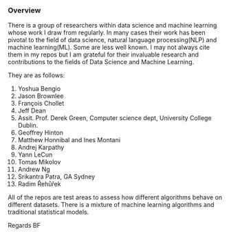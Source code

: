 ### Overview

There is a group of researchers within data science and machine learning whose work I draw from regularly. In many cases their work has been pivotal to the field of data science, natural language processing(NLP) and machine learning(ML). Some are less well known. I may not always cite them in my repos but I am grateful for their invaluable research and contributions to the fields of Data Science and Machine Learning. 

They are as follows:

1. Yoshua Bengio 
2. Jason Brownlee 
3. François Chollet 
4. Jeff Dean 
5. Assit. Prof. Derek Green, Computer science dept, University College Dublin.
5. Geoffrey Hinton
6. Matthew Honnibal and Ines Montani 
7. Andrej Karpathy 
8. Yann LeCun 
9. Tomas Mikolov 
10. Andrew Ng 
11. Srikantra Patra, GA Sydney
12. Radim Řehůřek 

All of the repos are test areas to assess how different algorithms behave on different datasets. There is a mixture of machine learning algorithms and traditional statistical models.  

Regards
BF


 

